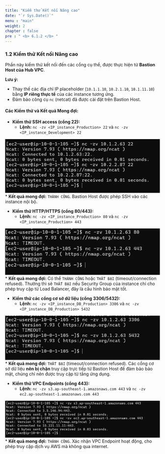 ```yaml
---
title: "Kiểm thử Kết nối Nâng cao"
date: "`r Sys.Date()`"
menu : "main"
weight: 2
chapter : false
pre : " <b> 6.1.2 </b> "
---
```


### 1.2 Kiểm thử Kết nối Nâng cao

Phần này kiểm thử kết nối đến các cổng cụ thể, được thực hiện từ **Bastion Host của Hub VPC**.

**Lưu ý:**
*   Thay thế các địa chỉ IP placeholder (`10.1.1.10`, `10.2.1.10`, `10.1.11.10`) bằng **IP riêng thực tế** của các instance tương ứng.
*   Đảm bảo công cụ `nc` (netcat) đã được cài đặt trên Bastion Host.

#### Các Kiểm thử và Kết quả Mong đợi:

*   **Kiểm thử SSH access (cổng 22):**
    *   **Lệnh:** `nc -zv <IP_instance_Production> 22` và `nc -zv <IP_instance_Development> 22`

![](/images/6.testing-monitoring/hinh-6.png)
    *   **Kết quả mong đợi:** `THÀNH CÔNG`. Bastion Host được phép SSH vào các instance nội bộ.

*   **Kiểm thử HTTP/HTTPS (cổng 80/443):**
    *   **Lệnh:** `nc -zv <IP_instance_Production> 80` và `nc -zv <IP_instance_Production> 443`

![](/images/6.testing-monitoring/hinh-7.png)
    *   **Kết quả mong đợi:** Có thể `THÀNH CÔNG` hoặc `THẤT BẠI` (timeout/connection refused). Thường thì sẽ `THẤT BẠI` nếu Security Group của instance chỉ cho phép truy cập từ Load Balancer, đây là cấu hình bảo mật tốt.

*   **Kiểm thử các cổng cơ sở dữ liệu (cổng 3306/5432):**
    *   **Lệnh:** `nc -zv <IP_instance_DB_Production> 3306` và `nc -zv <IP_instance_DB_Production> 5432`

![](/images/6.testing-monitoring/hinh-8.png)
    *   **Kết quả mong đợi:** `THẤT BẠI` (timeout/connection refused). Các cổng cơ sở dữ liệu **nên bị chặn** truy cập trực tiếp từ Bastion Host để đảm bảo bảo mật, chúng chỉ nên được truy cập từ tầng ứng dụng.

*   **Kiểm thử VPC Endpoints (cổng 443):**
    *   **Lệnh:** `nc -zv s3.ap-southeast-1.amazonaws.com 443` và `nc -zv ec2.ap-southeast-1.amazonaws.com 443`

![](/images/6.testing-monitoring/hinh-9.png)
    *   **Kết quả mong đợi:** `THÀNH CÔNG`. Xác nhận VPC Endpoint hoạt động, cho phép truy cập dịch vụ AWS mà không qua internet.
